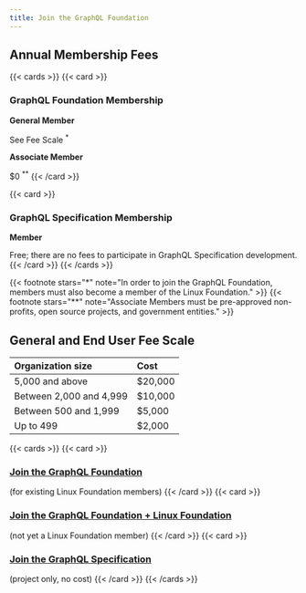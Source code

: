 ```yaml
---
title: Join the GraphQL Foundation
---
```


## Annual Membership Fees

{{< cards >}}
{{< card >}}
### GraphQL Foundation Membership

**General Member**

See Fee Scale <sup>*</sup>

**Associate Member**

$0 <sup>**</sup>
{{< /card >}}

{{< card >}}
### GraphQL Specification Membership

**Member**

Free; there are no fees to participate in GraphQL Specification development.
{{< /card >}}
{{< /cards >}}

{{< footnote stars="*" note="In order to join the GraphQL Foundation, members must also become a member of the Linux Foundation." >}}
{{< footnote stars="**" note="Associate Members must be pre-approved non-profits, open source projects, and government entities." >}}

## General and End User Fee Scale

Organization size | Cost
:-----------------|:----
5,000 and above | $20,000
Between 2,000 and 4,999 | $10,000
Between 500 and 1,999 | $5,000
Up to 499 | $2,000

{{< cards >}}
{{< card >}}
### [Join the GraphQL Foundation](https://na3.docusign.net/Member/PowerFormSigning.aspx?PowerFormId=ced1a4f8-0b0d-41f4-8449-294bece72d9d)

(for existing Linux Foundation members)
{{< /card >}}
{{< card >}}
### [Join the GraphQL Foundation + Linux Foundation](https://na3.docusign.net/Member/PowerFormSigning.aspx?PowerFormId=e27b3ed3-6854-434f-8d87-f776a3fc1aff&env=na3-eu1)

(not yet a Linux Foundation member)
{{< /card >}}
{{< card >}}
### [Join the GraphQL Specification](https://na3.docusign.net/Member/PowerFormSigning.aspx?PowerFormId=967b3e9c-c6db-49a9-b097-8cc58c6627b8&env=na3-eu1&acct=f30e10ec-fea1-4dd8-a262-384a61edabb5&v=2)

(project only, no cost)
{{< /card >}}
{{< /cards >}}
